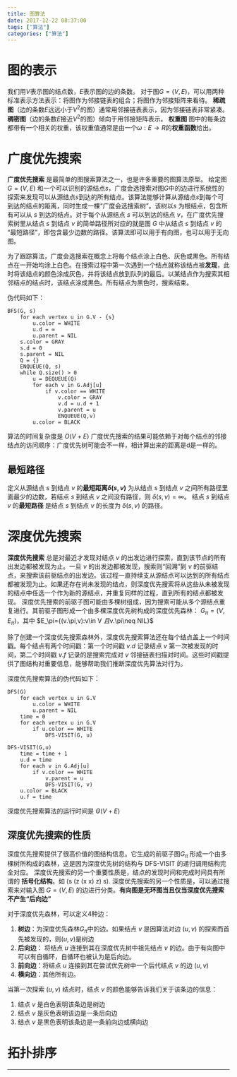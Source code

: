 ```yaml
---
title: 图算法
date: 2017-12-22 08:37:00
tags: ["算法"]
categories: ["算法"]
---
```


# 图的表示
我们用$V$表示图的结点数，$E$表示图的边的条数。
对于图$G=(V,E)$，可以用两种标准表示方法表示：将图作为邻接链表的组合；将图作为邻接矩阵来看待。
**稀疏图**（边的条数$E$远远小于$V^2$的图）通常用邻接链表表示，因为邻接链表非常紧凑。
**稠密图**（边的条数$E$接近$V^2$的图）倾向于用邻接矩阵表示。
**权重图** 图中的每条边都带有一个相关的权重，该权重值通常是由一个$\omega: E\rightarrow R$的**权重函数**给出。

# 广度优先搜索
**广度优先搜索** 是最简单的图搜索算法之一，也是许多重要的图算法原型。
给定图$G=(V,E)$ 和一个可以识别的源结点$s$，广度会选搜索对图$G$中的边进行系统性的探索来发现可以从源结点$s$到达的所有结点。该算法能够计算从源结点$s$到每个可到达的结点的距离，同时生成一棵“广度会选搜索树”。该树以$s$ 为根结点，包含所有可以从 $s$ 到达的结点。对于每个从源结点 $s$ 可以到达的结点 $v$，在广度优先搜索树里从结点 $s$ 到结点 $v$ 的简单路径所对应的就是图 $G$ 中从结点 $s$ 到结点 $v$ 的 “最短路径”，即包含最少边数的路径。该算法即可以用于有向图，也可以用于无向图。

为了跟踪算法，广度会选搜索在概念上将每个结点涂上白色、灰色或黒色。所有结点在一开始均涂上白色。在搜索过程中第一次遇到一个结点就称该结点被**发现**，此时将该结点的颜色涂成灰色，并将该结点放到队列的最后。以某结点作为搜索其相邻结点的结点时，该结点涂成黒色。所有结点为黒色时，搜索结束。

伪代码如下：
```
BFS(G, s)
    for each vertex u in G.V - {s}
        u.color = WHITE
        u.d = ∞
        u.parent = NIL
    s.color = GRAY
    s.d = 0
    s.parent = NIL
    Q = {}
    ENQUEUE(Q, s)
    while Q.size() > 0
        u = DEQUEUE(Q)
        for each v in G.Adj[u]
            if v.color == WHITE
                v.color = GRAY
                v.d = u.d + 1
                v.parent = u
                ENQUEUE(Q,v)
        u.color = BLACK    
```

算法的时间复杂度是 $O(V+E)$
广度优先搜索的结果可能依赖于对每个结点的邻接结点的访问顺序：广度优先树可能会不一样，相计算出来的距离是d是一样的。

## 最短路径
定义从源结点 $s$ 到结点 $v$ 的**最短距离$\delta (s,v)$** 为从结点 $s$ 到结点 $v$ 之间所有路径里面最少的边数，若结点 $s$ 到结点 $v$ 之间没有路径，则 $\delta(s,v)=\infty$。
结点 $s$ 到结点 $v$ 的**最短路径** 是结点 $s$ 到结点 $v$ 的长度为 $\delta(s,v)$ 的路径。

# 深度优先搜索
**深度优先搜索** 总是对最近才发现对结点 $v$ 的出发边进行探索，直到该节点的所有出发边都被发现为止。一旦 $v$ 的出发边都被发现，搜索则“回溯”到 $v$ 的前驱结点，来搜索该前驱结点的出发边。该过程一直持续支从源结点可以达到的所有结点都被发现为止。如果还存在尚未发现的结点，则深度优先搜索将从这些从未被发现的结点中任选一个作为新的源结点，并重复同样的过程，直到所有的结点都被发现。
深度优先搜索的前驱子图可能由多棵树组成，因为搜索可能从多个源结点重复进行。其前驱子图形成一个由多棵深度优先树构成的深度优先森林： $G_\pi=(V,E_\pi)$，其中 $E_\pi=\{(v.\pi,v):v\in V $且$v.\pi\neq NIL\}$

除了创建一个深度优先搜索森林外，深度优先搜索算法还在每个结点盖上一个时间戳。每个结点有两个时间戳：第一个时间戳 $v.d$ 记录结点 $v$ 第一次被发现的时间，第二个时间戳 $v.f$ 记录的是搜索完成对 $v$ 邻接链表扫描对时间。这些时间戳提供了图结构对重要信息，能够帮助我们推断深度优先算法对行为。

深度优先搜索算法的伪代码如下：
```
DFS(G)
    for each vertex u in G.V
        u.color = WHITE
        u.parent = NIL
    time = 0
    for each vertex u in G.V
        if u.color == WHITE
            DFS-VISIT(G, u)

DFS-VISIT(G,u)
    time = time + 1
    u.d = time
    for each v in G.Adj[u]
        if v.color == WHITE
            v.parent = u
            DFS-VISIT(G, v)
    u.color = BLACK
    u.f = time
```

深度优先搜索算法的运行时间是 $\Theta (V+E)$


## 深度优先搜索的性质
深度优先搜索提供了很高价值的图结构信息。它生成的前驱子图$G_\pi$ 形成一个由多棵树所构成的森林，这是因为深度优先树的结构与 DFS-VISIT 的递归调用结构完全对应。
深度优先搜索的另一个重要性质是，结点的发现时间和完成时间具有所谓的 **括号化结构**。如  (s (z (x x) z) s).
深度优先搜索的另一个性质是，可以通过搜索来对输入图 $G=(V,E)$ 的边进行分类。**有向图是无环图当且仅当深度优先搜索不产生“后向边”**

对于深度优先森林，可以定义4种边：
1. **树边**：为深度优先森林$G_\pi$中的边。如果结点 $v$ 是因算法对边 $(u,v)$ 的探索而首先被发现的，则$(u,v)$是树边
2. **后向边**： 将结点 $u$ 连接到其在深度优先树中祖先结点 $v$ 的边。由于有向图中可以有自循环，自循环也被认为是后向边。
3. **前向边**：将结点 $u$ 连接到其在尝试优先树中一个后代结点 $v$ 的边 $(u,v)$
4. **横向边**：其他所有边。

当第一次探索 $(u,v)$ 结点时，结点 $v$ 的颜色能够告诉我们关于该条边的信息：
1. 结点 $v$ 是白色表明该条边是树边
2. 结点 $v$ 是灰色表明该边是一条后向边
3. 结点 $v$ 是黒色表明该条边是一条前向边或横向边

# 拓扑排序






----
